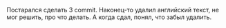 Постарался сделать 3 commit. Наконец-то удалил английский текст, не мог решить, про что делать. А когда сдал, понял, что забыл удалить.

